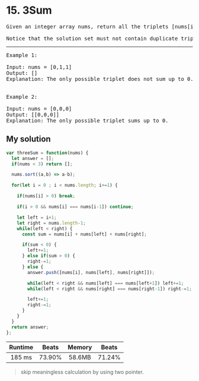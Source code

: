 # 15. 3Sum

<pre>Given an integer array nums, return all the triplets [nums[i], nums[j], nums[k]] such that i != j, i != k, and j != k, and nums[i] + nums[j] + nums[k] == 0.

Notice that the solution set must not contain duplicate triplets.</pre>

<hr>

<pre>Example 1:

Input: nums = [0,1,1]
Output: []
Explanation: The only possible triplet does not sum up to 0.


Example 2:

Input: nums = [0,0,0]
Output: [[0,0,0]]
Explanation: The only possible triplet sums up to 0.</pre>

## My solution 

```js
var threeSum = function(nums) {
  let answer = [];
  if(nums < 3) return [];

  nums.sort((a,b) => a-b);

  for(let i = 0 ; i < nums.length; i+=1) {

    if(nums[i] > 0) break;

    if(i > 0 && nums[i] === nums[i-1]) continue;

    let left = i+1;
    let right = nums.length-1;
    while(left < right) {
      const sum = nums[i] + nums[left] + nums[right];

      if(sum < 0) {
        left+=1;
      } else if(sum > 0) {
        right-=1;
      } else {
        answer.push([nums[i], nums[left], nums[right]]);

        while(left < right && nums[left] === nums[left+1]) left+=1;
        while(left < right && nums[right] === nums[right-1]) right-=1;

        left+=1;
        right-=1;
      }
    }
  }
  return answer;
};
```
|Runtime|Beats|Memory|Beats|
|:-:|:-:|:-:|:-:|
|185 ms|73.90%|58.6MB|71.24%|

> skip meaningless calculation by using two pointer.

